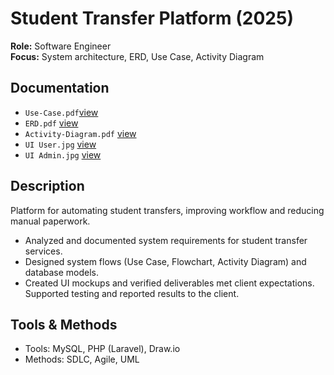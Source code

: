 # Student Transfer Platform (2025) 

**Role:** Software Engineer  
**Focus:** System architecture, ERD, Use Case, Activity Diagram  

## Documentation
- `Use-Case.pdf`[view](https://drive.google.com/file/d/1tJJtuSXcp3OzihKYl0ZXQEgejabq8fUT/view?usp=sharing)  
- `ERD.pdf` [view](https://drive.google.com/file/d/1zmSyx80U1_77TsAd9dmsKVrP_7GlVl75/view?usp=sharing)  
- `Activity-Diagram.pdf` [view](https://drive.google.com/drive/folders/16Il0-LCdUaRu7mtyEXbahHuiXLafgMDU?usp=sharing) 
- `UI User.jpg` [view](https://drive.google.com/file/d/1-iFrGdiigGZkcTOwaMsWTOe3VwE5N-eN/view?usp=sharing)  
- `UI Admin.jpg` [view](https://drive.google.com/file/d/1rRMZGF9PL5SbWNiZlzfiEAGqHhceTVpp/view?usp=sharing)  

## Description
Platform for automating student transfers, improving workflow and reducing manual paperwork.
- Analyzed and documented system requirements for student transfer services.
- Designed system flows (Use Case, Flowchart, Activity Diagram) and database models.
- Created UI mockups and verified deliverables met client expectations. Supported testing and reported results to the client.

## Tools & Methods
- Tools: MySQL, PHP (Laravel), Draw.io  
- Methods: SDLC, Agile, UML
